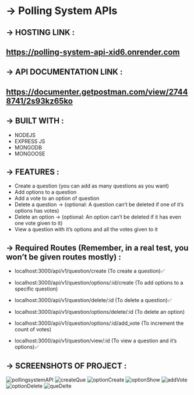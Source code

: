# -> Polling System APIs

## -> HOSTING LINK : 
   ## https://polling-system-api-xid6.onrender.com
   

## -> API DOCUMENTATION LINK :
   ## https://documenter.getpostman.com/view/27448741/2s93kz65ko
  
## -> BUILT WITH :
* NODEJS
* EXPRESS JS
* MONGODB
* MONGOOSE

## -> FEATURES :
* Create a question (you can add as many questions as you want)
* Add options to a question
* Add a vote to an option of question
* Delete a question → (optional: A question can’t be deleted if one of it’s options has votes)
* Delete an option → (optional: An option can’t be deleted if it has even one vote given to it)
* View a question with it’s options and all the votes given to it

## -> Required Routes (Remember, in a real test, you won’t be given routes mostly) :
*  localhost:3000/api/v1/question/create (To create a question)✅ 
 
* localhost:3000/api/v1/question/options/:id/create (To add options to a specific question)
 
* localhost:3000/api/v1/question/delete/:id (To delete a question)✅
 
* localhost:3000/api/v1/question/options/delete/:id (To delete an option)

* localhost:3000/api/v1/question/options/:id/add_vote (To increment the count of votes)

* localhost:3000/api/v1/question/view/:id (To view a question and it’s options)✅

## -> SCREENSHOTS OF PROJECT :

![pollingsystemAPI](https://github.com/mdadnan07/Polling-System-API/assets/131695481/98806347-4fd7-4616-ad1f-f40a6d1aa9eb)
![createQue](https://github.com/mdadnan07/Polling-System-API/assets/131695481/ef9eb6b7-5c38-4228-accd-8a4a0a6349de)
![optionCreate](https://github.com/mdadnan07/Polling-System-API/assets/131695481/9f3b094e-b5aa-49b2-a7dc-753b411978f7)
![optionShow](https://github.com/mdadnan07/Polling-System-API/assets/131695481/8b0dae0e-587d-4392-b751-3a4f7cba6e65)
![addVote](https://github.com/mdadnan07/Polling-System-API/assets/131695481/bedfc6ae-4d4c-45ad-bd44-dd4afaad9cfa)
![optionDelete](https://github.com/mdadnan07/Polling-System-API/assets/131695481/748f56f1-2b72-4f3f-a0df-76c471d725f0)
![queDelte](https://github.com/mdadnan07/Polling-System-API/assets/131695481/6f9269f9-3fce-464f-831e-f33deaaba1db)
